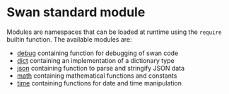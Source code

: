 Swan standard module
============================================================================
Modules are namespaces that can be loaded at runtime using the `require`
builtin function. The available modules are:

- [debug](./debug.md) containing function for debugging of swan code
- [dict](./dict.md) containing an implementation of a dictionary type
- [json](./json.md) containing function to parse and stringify JSON data
- [math](./math.md) containing mathematical functions and constants
- [time](./time.md) containing functions for date and time manipulation
  

